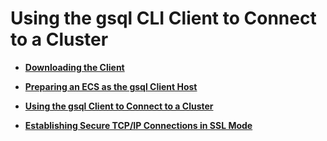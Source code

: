 # Using the gsql CLI Client to Connect to a Cluster<a name="dws_01_0093"></a>

-   **[Downloading the Client](downloading-the-client.md)**  

-   **[Preparing an ECS as the gsql Client Host](preparing-an-ecs-as-the-gsql-client-host.md)**  

-   **[Using the gsql Client to Connect to a Cluster](using-the-gsql-client-to-connect-to-a-cluster.md)**  

-   **[Establishing Secure TCP/IP Connections in SSL Mode](establishing-secure-tcp-ip-connections-in-ssl-mode.md)**  


